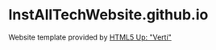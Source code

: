# InstAllTechWebsite.github.io

Website template provided by [HTML5 Up: "Verti"](https://html5up.net/verti)